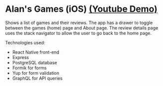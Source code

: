 # Alan's Games (iOS) [(Youtube Demo)](https://youtu.be/U5sqC4Is_IU)

Shows a list of games and their reviews. The app has a drawer to toggle between the games (home) page and About page. The review details page uses the stack navigator to allow the user to go back to the home page.

Technologies used:

- React Native front-end
- Express
- PostgreSQL database
- Formik for forms
- Yup for form validation
- GraphQL for API queries
